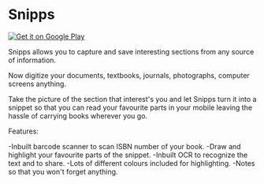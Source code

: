 # Snipps
<a href='https://play.google.com/store/apps/details?id=com.adev.root.snipps&pcampaignid=MKT-Other-global-all-co-prtnr-py-PartBadge-Mar2515-1'><img alt='Get it on Google Play' src='https://play.google.com/intl/en_us/badges/images/generic/en_badge_web_generic.png'/></a>

Snipps allows you to capture and save interesting sections from any source of information.

Now digitize your documents, textbooks, journals, photographs, computer screens anything.

Take the picture of the section that interest's you and let Snipps turn it into a snippet so that you can read your favourite parts in your mobile leaving the hassle of carrying books wherever you go.

Features:

-Inbuilt barcode scanner to scan ISBN number of your book.
-Draw and highlight your favourite parts of the snippet.
-Inbuilt OCR to recognize the text and to share.
-Lots of different colours included for highlighting.
-Notes so that you won't forget anything.

